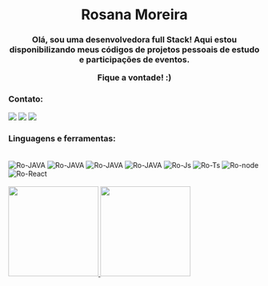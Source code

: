 <h1 align="center"> Rosana Moreira</h1>
<h3 align="center">Olá, sou uma desenvolvedora full Stack! Aqui estou disponibilizando meus códigos de projetos pessoais de estudo e participações de eventos. 
  
  Fique a vontade! :)</h3>


### Contato:
 [<img src="https://img.shields.io/badge/linkedin-%230077B5.svg?&style=for-the-badge&logo=linkedin&logoColor=white" />](https://www.linkedin.com/in/rosana-moreira-rm/) [<img src = "https://img.shields.io/badge/instagram-%23E4405F.svg?&style=for-the-badge&logo=instagram&logoColor=white">](https://www.instagram.com/roh_moreiraa/) [<img src="https://img.shields.io/badge/Twitter-1DA1F2?style=for-the-badge&logo=twitter&logoColor=white">](https://twitter.com/roh_moreiraa_)
</p>


### Linguagens e ferramentas:
<div style="display: inline_block"><br>
 
  <img align="center" alt="Ro-JAVA" src="https://img.shields.io/badge/Java-ED8B00?style=for-the-badge&logo=java&logoColor=white"/>
  <img align="center" alt="Ro-JAVA" src="https://img.shields.io/badge/-Servlets-red?style=for-the-badge&logo=java&logoColor=white"/>
  <img align="center" alt="Ro-JAVA" src="https://img.shields.io/badge/-JSP-blueviolet?style=for-the-badge&logo=java&logoColor=white"/>
   <img align="center" alt="Ro-JAVA" src="https://img.shields.io/badge/-SPRINGBOOT-orange?style=for-the-badge&logo=java&logoColor=white"/>
  <img align="center" alt="Ro-Js" src="https://img.shields.io/badge/JavaScript-F7DF1E?style=for-the-badge&logo=javascript&logoColor=black"/>
  <img align="center" alt="Ro-Ts" src="https://img.shields.io/badge/TypeScript-007ACC?style=for-the-badge&logo=typescript&logoColor=white"/>
  <img  align="center" alt="Ro-node" src="https://img.shields.io/badge/Node.js-43853D?style=for-the-badge&logo=node.js&logoColor=white"/> 
  <img align="center" alt="Ro-React" src="https://img.shields.io/badge/React-20232A?style=for-the-badge&logo=react&logoColor=61DAFB"/>
 
 <br/>
 <br/>
</div>
<div>
  <a href="https://github.com/rosana-moreira">
  <img height="180em" src="https://github-readme-stats.vercel.app/api?username=rosana-moreira&show_icons=true&theme=dracula&include_all_commits=true&count_private=true"/>
  <img height="180em" src="https://github-readme-stats.vercel.app/api/top-langs/?username=rosana-moreira&layout=compact&langs_count=7&theme=dracula"/>
</div>
 

 
 
